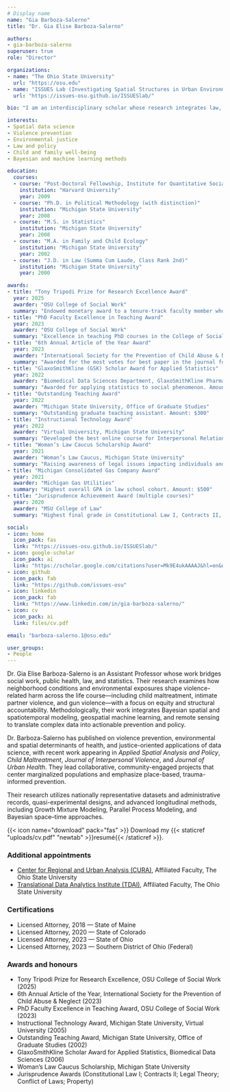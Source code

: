 ```yaml
---
# Display name
name: "Gia Barboza-Salerno"
title: "Dr. Gia Elise Barboza-Salerno"

authors:
- gia-barboza-salerno
superuser: true
role: "Director"

organizations:
- name: "The Ohio State University"
  url: "https://osu.edu"
- name: "ISSUES Lab (Investigating Spatial Structures in Urban Environments)"
  url: "https://issues-osu.github.io/ISSUESlab/"

bio: "I am an interdisciplinary scholar whose research integrates law, public health, social work, and advanced statistics to study childhood adversity, violence-related harm, and neighborhood-level inequities. I lead the ISSUES Lab at Ohio State, translating spatial and legal analysis into policy and practice."

interests:
- Spatial data science
- Violence prevention
- Environmental justice
- Law and policy
- Child and family well-being
- Bayesian and machine learning methods

education:
  courses:
  - course: "Post-Doctoral Fellowship, Institute for Quantitative Social Science"
    institution: "Harvard University"
    year: 2009
  - course: "Ph.D. in Political Methodology (with distinction)"
    institution: "Michigan State University"
    year: 2008
  - course: "M.S. in Statistics"
    institution: "Michigan State University"
    year: 2008
  - course: "M.A. in Family and Child Ecology"
    institution: "Michigan State University"
    year: 2002
  - course: "J.D. in Law (Summa Cum Laude, Class Rank 2nd)"
    institution: "Michigan State University"
    year: 2000

awards:
- title: "Tony Tripodi Prize for Research Excellence Award"
  year: 2025
  awarder: "OSU College of Social Work"
  summary: "Endowed monetary award to a tenure-track faculty member whose research productivity holds promise for making a significant contribution to social work knowledge and practice. Amount: $2,000"
- title: "PhD Faculty Excellence in Teaching Award"
  year: 2023
  awarder: "OSU College of Social Work"
  summary: "Excellence in teaching PhD courses in the College of Social Work. Amount: $2,000"
- title: "6th Annual Article of the Year Award"
  year: 2023
  awarder: "International Society for the Prevention of Child Abuse & Neglect"
  summary: "Awarded for the most votes for best paper in the journal for 2022."
- title: "GlaxoSmithKline (GSK) Scholar Award for Applied Statistics"
  year: 2022
  awarder: "Biomedical Data Sciences Department, GlaxoSmithKline Pharmaceuticals"
  summary: "Awarded for applying statistics to social phenomenon. Amount: $1,000"
- title: "Outstanding Teaching Award"
  year: 2022
  awarder: "Michigan State University, Office of Graduate Studies"
  summary: "Outstanding graduate teaching assistant. Amount: $300"
- title: "Instructional Technology Award"
  year: 2022
  awarder: "Virtual University, Michigan State University"
  summary: "Developed the best online course for Interpersonal Relationships in the Family. Amount: $1,500"
- title: "Woman’s Law Caucus Scholarship Award"
  year: 2021
  awarder: "Woman’s Law Caucus, Michigan State University"
  summary: "Raising awareness of legal issues impacting individuals and promoting appreciation of women’s contributions. Amount: $500"
- title: "Michigan Consolidated Gas Company Award"
  year: 2021
  awarder: "Michigan Gas Utilities"
  summary: "Highest overall GPA in law school cohort. Amount: $500"
- title: "Jurisprudence Achievement Award (multiple courses)"
  year: 2020
  awarder: "MSU College of Law"
  summary: "Highest final grade in Constitutional Law I, Contracts II, Legal Theory, Conflict of Laws, and Property."

social:
- icon: home
  icon_pack: fas
  link: "https://issues-osu.github.io/ISSUESlab/"
- icon: google-scholar
  icon_pack: ai
  link: "https://scholar.google.com/citations?user=Mk9E4ukAAAAJ&hl=en&oi=sra"
- icon: github
  icon_pack: fab
  link: "https://github.com/issues-osu"
- icon: linkedin
  icon_pack: fab
  link: "https://www.linkedin.com/in/gia-barboza-salerno/"
- icon: cv
  icon_pack: ai
  link: files/cv.pdf

email: "barboza-salerno.1@osu.edu"

user_groups:
- People
---
```


Dr. Gia Elise Barboza-Salerno is an Assistant Professor whose work bridges social work, public health, law, and statistics. Their research examines how neighborhood conditions and environmental exposures shape violence-related harm across the life course—including child maltreatment, intimate partner violence, and gun violence—with a focus on equity and structural accountability. Methodologically, their work integrates Bayesian spatial and spatiotemporal modeling, geospatial machine learning, and remote sensing to translate complex data into actionable prevention and policy.

Dr. Barboza-Salerno has published on violence prevention, environmental and spatial determinants of health, and justice-oriented applications of data science, with recent work appearing in *Applied Spatial Analysis and Policy*, *Child Maltreatment*, *Journal of Interpersonal Violence*, and *Journal of Urban Health*. They lead collaborative, community-engaged projects that center marginalized populations and emphasize place-based, trauma-informed prevention.

Their research utilizes nationally representative datasets and administrative records, quasi-experimental designs, and advanced longitudinal methods, including Growth Mixture Modeling, Parallel Process Modeling, and Bayesian space–time approaches.

{{< icon name="download" pack="fas" >}} Download my {{< staticref "uploads/cv.pdf" "newtab" >}}resumé{{< /staticref >}}.

### Additional appointments
* [Center for Regional and Urban Analysis (CURA)](https://cura.osu.edu/), Affiliated Faculty, The Ohio State University
* [Translational Data Analytics Institute (TDAI)](https://tdai.osu.edu/), Affiliated Faculty, The Ohio State University

### Certifications
* Licensed Attorney, 2018 — State of Maine
* Licensed Attorney, 2020 — State of Colorado
* Licensed Attorney, 2023 — State of Ohio
* Licensed Attorney, 2023 — Southern District of Ohio (Federal)

### Awards and honours
* Tony Tripodi Prize for Research Excellence, OSU College of Social Work (2025)
* 6th Annual Article of the Year, International Society for the Prevention of Child Abuse & Neglect (2023)
* PhD Faculty Excellence in Teaching Award, OSU College of Social Work (2023)
* Instructional Technology Award, Michigan State University, Virtual University (2005)
* Outstanding Teaching Award, Michigan State University, Office of Graduate Studies (2002)
* GlaxoSmithKline Scholar Award for Applied Statistics, Biomedical Data Sciences (2006)
* Woman’s Law Caucus Scholarship, Michigan State University
* Jurisprudence Awards (Constitutional Law I; Contracts II; Legal Theory; Conflict of Laws; Property)


